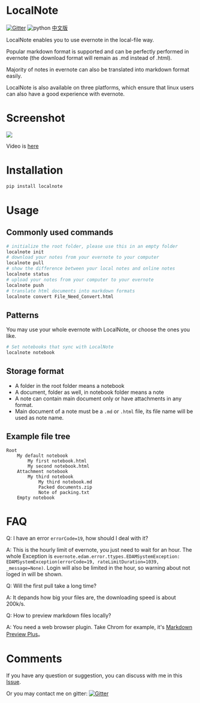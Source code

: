 # LocalNote

[![Gitter](https://badges.gitter.im/littlecodersh/LocalNote.svg)](https://gitter.im/littlecodersh/LocalNote?utm_source=badge&utm_medium=badge&utm_campaign=pr-badge) ![python](https://img.shields.io/badge/python-2.7-ff69b4.svg) [中文版](https://github.com/littlecodersh/LocalNote/blob/master/README.md)

LocalNote enables you to use evernote in the local-file way.

Popular markdown format is supported and can be perfectly performed in evernote (the download format will remain as .md instead of .html).

Majority of notes in evernote can also be translated into markdown format easily.

LocalNote is also available on three platforms, which ensure that linux users can also have a good experience with evernote.

# Screenshot

![](http://7xrip4.com1.z0.glb.clouddn.com/LocalNote%5CDemo_short.gif)

Video is [here](http://v.youku.com/v_show/id_XMTU3Nzc5NzU1Ng==)

# Installation

```bash
pip install localnote
```

# Usage

## Commonly used commands

```bash
# initialize the root folder, please use this in an empty folder
localnote init
# download your notes from your evernote to your computer
localnote pull
# show the difference between your local notes and online notes
localnote status
# upload your notes from your computer to your evernote
localnote push
# translate html documents into markdown formats
localnote convert File_Need_Convert.html
```

## Patterns

You may use your whole evernote with LocalNote, or choose the ones you like.

```bash
# Set notebooks that sync with LocalNote
localnote notebook
```
## Storage format
* A folder in the root folder means a notebook
* A document, folder as well, in notebook folder means a note
* A note can contain main document only or have attachments in any format.
* Main document of a note must be a `.md` or `.html` file, its file name will be used as note name.

## Example file tree

```
Root
    My default notebook 
        My first notebook.html
        My second notebook.html
    Attachment notebook
        My third notebook
            My third notebook.md
            Packed documents.zip
            Note of packing.txt
    Empty notebook
```

# FAQ

Q: I have an error `errorCode=19`, how should I deal with it?

A: This is the hourly limit of evernote, you just need to wait for an hour. The whole Exception is `evernote.edam.error.ttypes.EDAMSystemException: EDAMSystemException(errorCode=19, rateLimitDuration=1039, _message=None)`. Login will also be limited in the hour, so warning about not loged in will be shown.

Q: Will the first pull take a long time?

A: It depands how big your files are, the downloading speed is about 200k/s.

Q: How to preview markdown files locally?

A: You need a web browser plugin. Take Chrom for example, it's [Markdown Preview Plus](https://chrome.google.com/webstore/detail/markdown-preview-plus/febilkbfcbhebfnokafefeacimjdckgl)。

# Comments

If you have any question or suggestion, you can discuss with me in this [Issue](https://github.com/littlecodersh/LocalNote/issues/1).

Or you may contact me on gitter: [![Gitter](https://badges.gitter.im/littlecodersh/LocalNote.svg)](https://gitter.im/littlecodersh/LocalNote?utm_source=badge&utm_medium=badge&utm_campaign=pr-badge)
